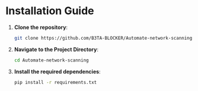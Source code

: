 # Installation Guide


1. **Clone the repository**:
   ```bash
   git clone https://github.com/B3TA-BLOCKER/Automate-network-scanning.git
   ```

2. **Navigate to the Project Directory**:
   ```bash
   cd Automate-network-scanning
   ```

3. **Install the required dependencies**:
   ```bash
   pip install -r requirements.txt
   ```